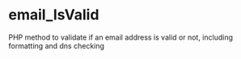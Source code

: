 # email_IsValid
PHP method to validate if an email address is valid or not, including formatting and dns checking
